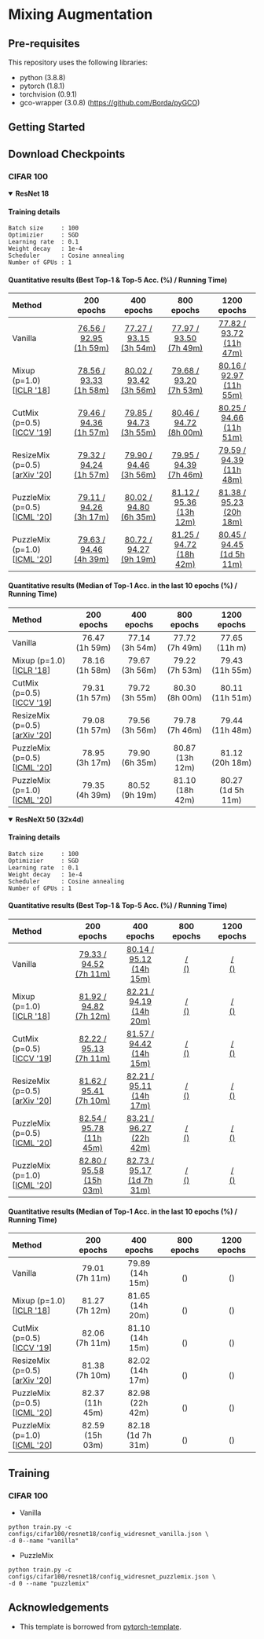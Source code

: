 # Mixing Augmentation

## Pre-requisites
This repository uses the following libraries:
* python (3.8.8)
* pytorch (1.8.1)
* torchvision (0.9.1)
* gco-wrapper (3.0.8) (https://github.com/Borda/pyGCO)

## Getting Started

## Download Checkpoints
### CIFAR 100

<details open>
<summary><b>ResNet 18</b></summary>

#### Training details
    Batch size     : 100
    Optimizier     : SGD
    Learning rate  : 0.1
    Weight decay   : 1e-4
    Scheduler      : Cosine annealing
    Number of GPUs : 1

#### Quantitative results (Best Top-1 & Top-5 Acc. (%) / Running Time)
Method | 200 epochs | 400 epochs | 800 epochs | 1200 epochs |
:--| :--: | :--: | :--: | :--: |
Vanilla                                                               | [76.56 / 92.95<br>(1h 59m)]() | [77.27 / 93.15<br>(3h 54m)]() | [77.97 / 93.50<br>(7h 49m)]() | [77.82 / 93.72<br>(11h 47m)]() |
Mixup (p=1.0)<br />[[ICLR '18](https://arxiv.org/abs/1710.09412)]     | [78.56 / 93.33<br>(1h 58m)]() | [80.02 / 93.42<br>(3h 56m)]() | [79.68 / 93.20<br>(7h 53m)]() | [80.16 / 92.97<br>(11h 55m)]() |
CutMix (p=0.5)<br />[[ICCV '19](https://arxiv.org/abs/1905.04899)]    | [79.46 / 94.36<br>(1h 57m)]() | [79.85 / 94.73<br>(3h 55m)]() | [80.46 / 94.72<br>(8h 00m)]() | [80.25 / 94.66<br>(11h 51m)]() |
ResizeMix (p=0.5)<br />[[arXiv '20](https://arxiv.org/abs/2012.11101)]| [79.32 / 94.24<br>(1h 57m)]() | [79.90 / 94.46<br>(3h 56m)]() | [79.95 / 94.39<br>(7h 46m)]() | [79.59 / 94.39<br>(11h 48m)]() |
PuzzleMix (p=0.5)<br />[[ICML '20](https://arxiv.org/abs/2009.06962)] | [79.11 / 94.26<br>(3h 17m)]() | [80.02 / 94.80<br>(6h 35m)]() | [81.12 / 95.36<br>(13h 12m)]() | [81.38 / 95.23<br>(20h 18m)]() |
PuzzleMix (p=1.0)<br />[[ICML '20](https://arxiv.org/abs/2009.06962)] | [79.63 / 94.46<br>(4h 39m)]() | [80.72 / 94.27<br>(9h 19m)]() | [81.25 / 94.72<br>(18h 42m)]() | [80.45 / 94.45<br>(1d 5h 11m)]() |


#### Quantitative results (Median of Top-1 Acc. in the last 10 epochs (%) / Running Time)
Method | 200 epochs | 400 epochs | 800 epochs | 1200 epochs |
:--| :--: | :--: | :--: | :--: |
Vanilla                                                               | 76.47<br>(1h 59m) | 77.14<br>(3h 54m) | 77.72<br>(7h 49m) | 77.65<br>(11h m) |
Mixup (p=1.0)<br />[[ICLR '18](https://arxiv.org/abs/1710.09412)]     | 78.16<br>(1h 58m) | 79.67<br>(3h 56m) | 79.22<br>(7h 53m) | 79.43<br>(11h 55m) |
CutMix (p=0.5)<br />[[ICCV '19](https://arxiv.org/abs/1905.04899)]    | 79.31<br>(1h 57m) | 79.72<br>(3h 55m) | 80.30<br>(8h 00m) | 80.11<br>(11h 51m) |
ResizeMix (p=0.5)<br />[[arXiv '20](https://arxiv.org/abs/2012.11101)]| 79.08<br>(1h 57m) | 79.56<br>(3h 56m) | 79.78<br>(7h 46m) | 79.44<br>(11h 48m) |
PuzzleMix (p=0.5)<br />[[ICML '20](https://arxiv.org/abs/2009.06962)] | 78.95<br>(3h 17m) | 79.90<br>(6h 35m) | 80.87<br>(13h 12m) | 81.12<br>(20h 18m) |
PuzzleMix (p=1.0)<br />[[ICML '20](https://arxiv.org/abs/2009.06962)] | 79.35<br>(4h 39m) | 80.52<br>(9h 19m) | 81.10<br>(18h 42m) | 80.27<br>(1d 5h 11m) |
</details>


<details open>
<summary><b>ResNeXt 50 (32x4d)</b></summary>

#### Training details
    Batch size     : 100
    Optimizier     : SGD
    Learning rate  : 0.1
    Weight decay   : 1e-4
    Scheduler      : Cosine annealing
    Number of GPUs : 1

#### Quantitative results (Best Top-1 & Top-5 Acc. (%) / Running Time)
Method | 200 epochs | 400 epochs | 800 epochs | 1200 epochs |
:--| :--: | :--: | :--: | :--: |
Vanilla                                                                | [79.33 / 94.52<br>(7h 11m)]() | [80.14 / 95.12<br>(14h 15m)]() | [ / <br>()]() | [ / <br>()]() |
Mixup (p=1.0)<br />[[ICLR '18](https://arxiv.org/abs/1710.09412)]      | [81.92 / 94.82<br>(7h 12m)]() | [82.21 / 94.19<br>(14h 20m)]() | [ / <br>()]() | [ / <br>()]() |
CutMix (p=0.5)<br />[[ICCV '19](https://arxiv.org/abs/1905.04899)]     | [82.22 / 95.13<br>(7h 11m)]() | [81.57 / 94.42<br>(14h 15m)]() | [ / <br>()]() | [ / <br>()]() |
ResizeMix (p=0.5)<br />[[arXiv '20](https://arxiv.org/abs/2012.11101)] | [81.62 / 95.41<br>(7h 10m)]() | [82.21 / 95.11<br>(14h 17m)]() | [ / <br>()]() | [ / <br>()]() |
PuzzleMix (p=0.5)<br />[[ICML '20](https://arxiv.org/abs/2009.06962)]  | [82.54 / 95.78<br>(11h 45m)]() | [83.21 / 96.27<br>(22h 42m)]() | [ / <br>()]() | [ / <br>()]() |
PuzzleMix (p=1.0)<br />[[ICML '20](https://arxiv.org/abs/2009.06962)]  | [82.80 / 95.58<br>(15h 03m)]() | [82.73 / 95.17<br>(1d 7h 31m)]() | [ / <br>()]() | [ / <br>()]() |


#### Quantitative results (Median of Top-1 Acc. in the last 10 epochs (%) / Running Time)
Method | 200 epochs | 400 epochs | 800 epochs | 1200 epochs |
:--| :--: | :--: | :--: | :--: |
Vanilla                                                                | 79.01<br>(7h 11m) | 79.89<br>(14h 15m) | <br>() | <br>() |
Mixup (p=1.0)<br />[[ICLR '18](https://arxiv.org/abs/1710.09412)]      | 81.27<br>(7h 12m) | 81.65<br>(14h 20m) | <br>() | <br>() |
CutMix (p=0.5)<br />[[ICCV '19](https://arxiv.org/abs/1905.04899)]     | 82.06<br>(7h 11m) | 81.10<br>(14h 15m) | <br>() | <br>() |
ResizeMix (p=0.5)<br />[[arXiv '20](https://arxiv.org/abs/2012.11101)] | 81.38<br>(7h 10m) | 82.02<br>(14h 17m) | <br>() | <br>() |
PuzzleMix (p=0.5)<br />[[ICML '20](https://arxiv.org/abs/2009.06962)]  | 82.37<br>(11h 45m) | 82.98<br>(22h 42m) | <br>() | <br>() |
PuzzleMix (p=1.0)<br />[[ICML '20](https://arxiv.org/abs/2009.06962)]  | 82.59<br>(15h 03m) | 82.18<br>(1d 7h 31m) | <br>() | <br>() |
</details>

## Training
### CIFAR 100
* Vanilla
```Shell
python train.py -c configs/cifar100/resnet18/config_widresnet_vanilla.json \
-d 0--name "vanilla"
```
* PuzzleMix
```Shell
python train.py -c configs/cifar100/resnet18/config_widresnet_puzzlemix.json \
-d 0 --name "puzzlemix"
```

## Acknowledgements
* This template is borrowed from [pytorch-template](https://github.com/victoresque/pytorch-template).
